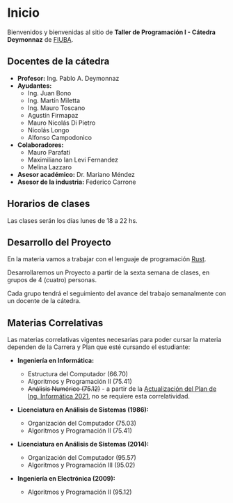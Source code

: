 # Inicio

Bienvenidos y bienvenidas al sitio de **Taller de Programación I - Cátedra Deymonnaz** de [FIUBA](http://www.fi.uba.ar/).


## Docentes de la cátedra
- **Profesor:** Ing. Pablo A. Deymonnaz
- **Ayudantes:**
  - Ing. Juan Bono
  - Ing. Martín Miletta
  - Ing. Mauro Toscano
  - Agustín Firmapaz
  - Mauro Nicolás Di Pietro
  - Nicolás Longo
  - Alfonso Campodonico
- **Colaboradores:**
  - Mauro Parafati
  - Maximiliano Ian Levi Fernandez
  - Melina Lazzaro
- **Asesor académico:** Dr. Mariano Méndez
- **Asesor de la industria:** Federico Carrone

## Horarios de clases

Las clases serán los días lunes de 18 a 22 hs.

## Desarrollo del Proyecto

En la materia vamos a trabajar con el lenguaje de programación [Rust](https://www.rust-lang.org/).

Desarrollaremos un Proyecto a partir de la sexta semana de clases, en grupos de 4 (cuatro) personas.

Cada grupo tendrá el seguimiento del avance del trabajo semanalmente con un docente de la cátedra.

## Materias Correlativas

Las materias correlativas vigentes necesarias para poder cursar la materia dependen de la Carrera y Plan que esté cursando el estudiante:

- **Ingeniería en Informática:**

  - Estructura del Computador (66.70)
  - Algoritmos y Programación II (75.41)
  - ~~Análisis Numérico (75.12)~~ - a partir de la [Actualización del Plan de Ing. Informática 2021](http://www.fi.uba.ar/sites/default/files/DETALLE%20ACTUALIZACI%C3%93N%20PLAN%20ING.%20EN%20INFORM%C3%81TICA.pdf), no se requiere esta correlatividad.

- **Licenciatura en Análisis de Sistemas (1986):**

  - Organización del Computador (75.03)
  - Algoritmos y Programación II (75.41)

- **Licenciatura en Análisis de Sistemas (2014):**

  - Organización del Computador (95.57)
  - Algoritmos y Programación III (95.02)

- **Ingeniería en Electrónica (2009):**
  - Algoritmos y Programación II (95.12)
